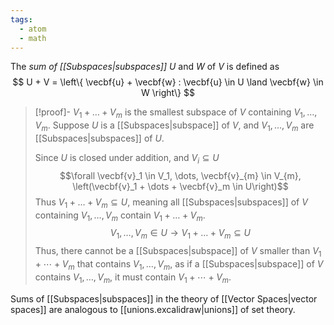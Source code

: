```yaml
---
tags:
  - atom
  - math
---
```

The *sum of [[Subspaces|subspaces]]* $U$ and $W$ of $V$ is defined as
$$ U + V = \left\{ \vecbf{u} + \vecbf{w} : \vecbf{u} \in U \land \vecbf{w} \in W \right\} $$

>[!proof]- $V_1 + \dots + V_m$ is the smallest subspace of $V$ containing $V_1,\dots,V_m$.
> Suppose $U$ is a [[Subspaces|subspace]] of $V$, and $V_1, \dots, V_m$ are [[Subspaces|subspaces]] of $U$.
> 
> Since $U$ is closed under addition, and $V_{i} \subseteq U$
> $$\forall \vecbf{v}_1 \in V_1, \dots, \vecbf{v}_{m} \in V_{m}, \left(\vecbf{v}_1 + \dots + \vecbf{v}_m \in U\right)$$
> Thus $V_1 + \dots + V_m \subseteq U$, meaning all [[Subspaces|subspaces]] of $V$ containing $V_1, \dots, V_m$ contain $V_1 + \dots + V_m$.
> $$ V_1, \dots, V_m \in U \to V_1 + \dots + V_m \subseteq U $$
> Thus, there cannot be a [[Subspaces|subspace]] of $V$ smaller than $V_{1} + \cdots + V_{m}$ that contains $V_{1}, \dots, V_{m}$, as if a [[Subspaces|subspace]] of $V$ contains $V_{1}, \dots, V_{m}$, it must contain $V_{1} + \cdots + V_{m}$.

Sums of [[Subspaces|subspaces]] in the theory of [[Vector Spaces|vector spaces]] are analogous to [[unions.excalidraw|unions]] of set theory.